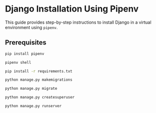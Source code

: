 # Django Installation Using Pipenv

This guide provides step-by-step instructions to install Django in a virtual environment using `pipenv`.

## Prerequisites

  ```bash
  pip install pipenv

  pipenv shell

  pip install -r requirements.txt

  python manage.py makemigrations
 
  python manage.py migrate

  python manage.py createsuperuser

  python manage.py runserver

